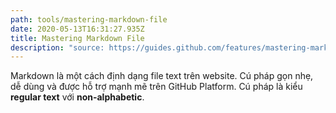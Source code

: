 ```yaml
---
path: tools/mastering-markdown-file
date: 2020-05-13T16:31:27.935Z
title: Mastering Markdown File
description: "source: https://guides.github.com/features/mastering-markdown/"
---
```

Markdown là một cách định dạng file text trên website.
Cú pháp gọn nhẹ, dễ dùng và được hỗ trợ mạnh mẽ trên GitHub Platform.
Cú pháp là kiểu **regular text** với **non-alphabetic**.
